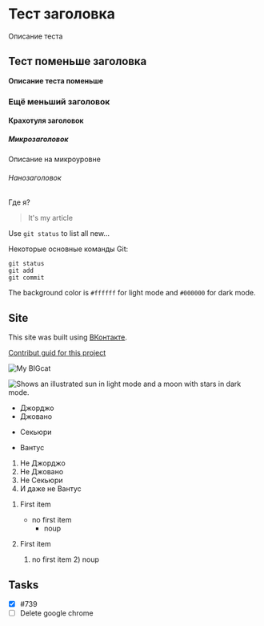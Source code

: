 # Тест заголовка
Описание теста
## Тест поменьше заголовка
**Описание теста поменьше**
### Ещё меньший заголовок
#### Крахотуля заголовок
##### Микрозаголовок
Описание на микроуровне
###### Нанозаголовок
Где я?

>It's my article

Use `git status` to list all new...

Некоторые основные команды Git:

```
git status
git add 
git commit
```

The background color is `#ffffff` for light mode and `#000000` for dark mode.

## Site
This site was built using [ВКонтакте](https://vk.com/feed).

[Contribut guid for this project](pages/CONTRIBUT.md)

![My BIGcat](https://myoctocat.com/assets/images/base-octocat.svg)

<picture>
    <source media="(prefers-color-scheme: dark)" srcset="https://user-images.githubusercontent.com/25423296/163456776-7f95b81a-f1ed-45f7-b7ab-8fa810d529fa.png">
    <source media="(prefers-color-scheme: light)" srcset="https://user-images.githubusercontent.com/25423296/163456779-a8556205-d0a5-45e2-ac17-42d089e3c3f8.png">
    <img alt="Shows an illustrated sun in light mode and a moon with stars in dark mode." src="https://user-images.githubusercontent.com/25423296/163456779-a8556205-d0a5-45e2-ac17-42d089e3c3f8.png">
</picture>

+ Джорджо
+ Джовано
- Секьюри
* Вантус

1. Не Джорджо
2. Не Джовано
3. Не Секьюри
4. И даже не Вантус

1) First item
    - no first item
        - noup

3) First item
    1) no first item
        2) noup

## Tasks
- [x] #739
- [ ] Delete google chrome
